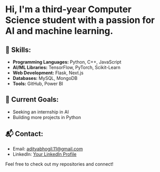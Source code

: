  # Hi, I'm a third-year Computer Science student with a passion for AI and machine learning.

## 🚀 Skills:
- **Programming Languages:** Python, C++, JavaScript
- **AI/ML Libraries:** TensorFlow, PyTorch, Scikit-Learn
- **Web Development:** Flask, Next.js
- **Databases:** MySQL, MongoDB
- **Tools:** GitHub, Power BI

## 🎯 Current Goals:
- Seeking an internship in AI
- Building more projects in Python

## 📬 Contact:
- Email: [adityabhogil.11@gmail.com](mailto:adityabhogil.11@gmail.com)
- LinkedIn: [Your LinkedIn Profile](#)

Feel free to check out my repositories and connect!
